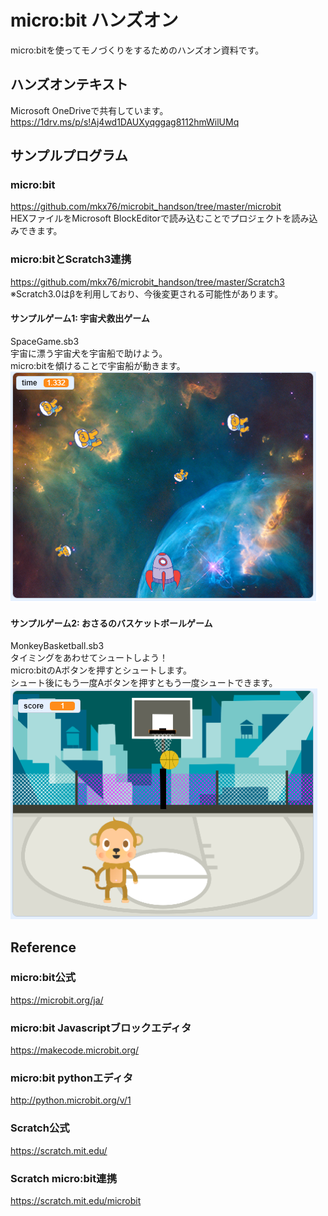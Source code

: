 # micro:bit ハンズオン
micro:bitを使ってモノづくりをするためのハンズオン資料です。
  
## ハンズオンテキスト
Microsoft OneDriveで共有しています。  
<https://1drv.ms/p/s!Aj4wd1DAUXyqggag8112hmWilUMq>
  
## サンプルプログラム
### micro:bit  
https://github.com/mkx76/microbit_handson/tree/master/microbit  
HEXファイルをMicrosoft BlockEditorで読み込むことでプロジェクトを読み込みできます。

### micro:bitとScratch3連携  
https://github.com/mkx76/microbit_handson/tree/master/Scratch3  
※Scratch3.0はβを利用しており、今後変更される可能性があります。
 
#### サンプルゲーム1: 宇宙犬救出ゲーム
SpaceGame.sb3  
宇宙に漂う宇宙犬を宇宙船で助けよう。  
micro:bitを傾けることで宇宙船が動きます。  
![](https://github.com/mkx76/microbit_handson/blob/master/images/spacegame.png?raw=true)  

#### サンプルゲーム2: おさるのバスケットボールゲーム
MonkeyBasketball.sb3  
タイミングをあわせてシュートしよう！  
micro:bitのAボタンを押すとシュートします。  
シュート後にもう一度Aボタンを押すともう一度シュートできます。  
![](https://github.com/mkx76/microbit_handson/blob/master/images/MonkeyBasketball.png?raw=true)  

## Reference
### micro:bit公式
<https://microbit.org/ja/>  
### micro:bit Javascriptブロックエディタ
<https://makecode.microbit.org/>  
### micro:bit pythonエディタ
<http://python.microbit.org/v/1>  

### Scratch公式
<https://scratch.mit.edu/>  
### Scratch micro:bit連携
<https://scratch.mit.edu/microbit>
